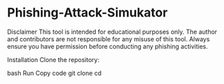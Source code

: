 # Phishing-Attack-Simukator

Disclaimer
This tool is intended for educational purposes only. The author and contributors are not responsible for any misuse of this tool. Always ensure you have permission before conducting any phishing activities.

Installation
Clone the repository:

bash
Run
Copy code
git clone <repository-url>
cd <repository-directory>
